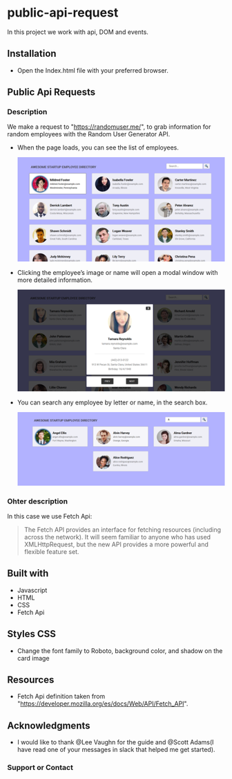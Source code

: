 # public-api-request

In this project we work with api, DOM and events.

## Installation

-   Open the Index.html file with your preferred browser.

## **Public Api Requests**

### Description

We make a request to "https://randomuser.me/", to grab information for random employees with the Random User Generator API.

-   When the page loads, you can see the list of employees.

    ![](/mockups/employee_directory.png)

-   Clicking the employee’s image or name will open a modal window with more detailed information.

    ![](/mockups/employee_overlay.png)

-   You can search any employee by letter or name, in the search box.

    ![](/mockups/employee_search.png)

### Ohter description

In this case we use Fetch Api:

> The Fetch API provides an interface for fetching resources (including across the network). It will seem familiar to anyone who has used XMLHttpRequest, but the new API provides a more powerful and flexible feature set.

## Built with

-   Javascript
-   HTML
-   CSS
-   Fetch Api

## Styles CSS

-   Change the font family to Roboto, background color, and shadow on the card image

## Resources

-   Fetch Api definition taken from "https://developer.mozilla.org/es/docs/Web/API/Fetch_API".

## Acknowledgments

-   I would like to thank @Lee Vaughn for the guide and @Scott Adams(I have read one of your messages in slack that helped me get started).

### Support or Contact
